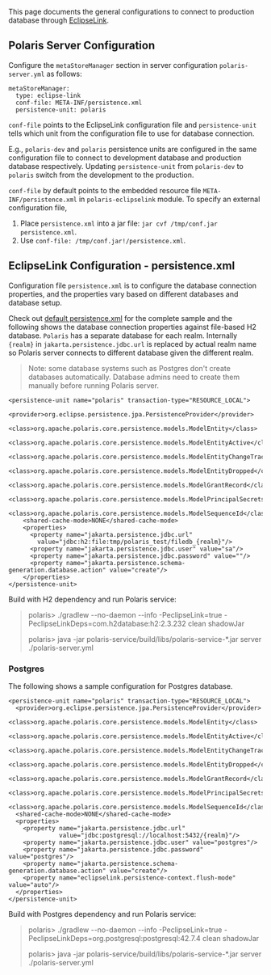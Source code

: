 <!--
  Licensed to the Apache Software Foundation (ASF) under one
  or more contributor license agreements.  See the NOTICE file
  distributed with this work for additional information
  regarding copyright ownership.  The ASF licenses this file
  to you under the Apache License, Version 2.0 (the
  "License"); you may not use this file except in compliance
  with the License.  You may obtain a copy of the License at

   http://www.apache.org/licenses/LICENSE-2.0

  Unless required by applicable law or agreed to in writing,
  software distributed under the License is distributed on an
  "AS IS" BASIS, WITHOUT WARRANTIES OR CONDITIONS OF ANY
  KIND, either express or implied.  See the License for the
  specific language governing permissions and limitations
  under the License.
-->

This page documents the general configurations to connect to production database through [EclipseLink](https://eclipse.dev/eclipselink/).

## Polaris Server Configuration
Configure the `metaStoreManager` section in server configuration `polaris-server.yml` as follows:
```
metaStoreManager:
  type: eclipse-link
  conf-file: META-INF/persistence.xml
  persistence-unit: polaris
```
`conf-file` points to the EclipseLink configuration file and `persistence-unit` tells which unit from the configuration file to use for database connection.

E.g., `polaris-dev` and `polaris` persistence units are configured in the same configuration file to connect to development database and production database respectively. Updating `persistence-unit` from `polaris-dev` to `polaris` switch from the development to the production.

`conf-file` by default points to the embedded resource file `META-INF/persistence.xml` in `polaris-eclipselink` module.
To specify an external configuration file,
1) Place `persistence.xml` into a jar file: `jar cvf /tmp/conf.jar persistence.xml`.
2) Use `conf-file: /tmp/conf.jar!/persistence.xml`.

## EclipseLink Configuration - persistence.xml
Configuration file `persistence.xml` is to configure the database connection properties, and the properties vary based on different databases and database setup.

Check out [default persistence.xml](https://github.com/apache/polaris/blob/main/extension/persistence/eclipselink/src/main/resources/META-INF/persistence.xml) for the complete sample and the following shows the database connection properties against file-based H2 database. `Polaris` has a separate database for each realm. Internally `{realm}` in `jakarta.persistence.jdbc.url` is replaced by actual realm name so Polaris server connects to different database given the different realm.

> Note: some database systems such as Postgres don't create databases automatically. Database admins need to create them manually before running Polaris server.
```angular2html
<persistence-unit name="polaris" transaction-type="RESOURCE_LOCAL">
    <provider>org.eclipse.persistence.jpa.PersistenceProvider</provider>
    <class>org.apache.polaris.core.persistence.models.ModelEntity</class>
    <class>org.apache.polaris.core.persistence.models.ModelEntityActive</class>
    <class>org.apache.polaris.core.persistence.models.ModelEntityChangeTracking</class>
    <class>org.apache.polaris.core.persistence.models.ModelEntityDropped</class>
    <class>org.apache.polaris.core.persistence.models.ModelGrantRecord</class>
    <class>org.apache.polaris.core.persistence.models.ModelPrincipalSecrets</class>
    <class>org.apache.polaris.core.persistence.models.ModelSequenceId</class>
    <shared-cache-mode>NONE</shared-cache-mode>
    <properties>
      <property name="jakarta.persistence.jdbc.url"
        value="jdbc:h2:file:tmp/polaris_test/filedb_{realm}"/>
      <property name="jakarta.persistence.jdbc.user" value="sa"/>
      <property name="jakarta.persistence.jdbc.password" value=""/>
      <property name="jakarta.persistence.schema-generation.database.action" value="create"/>
    </properties>
</persistence-unit>
```

Build with H2 dependency and run Polaris service:
> polaris> ./gradlew --no-daemon --info -PeclipseLink=true -PeclipseLinkDeps=com.h2database:h2:2.3.232 clean shadowJar
>
> polaris> java -jar  polaris-service/build/libs/polaris-service-*.jar server ./polaris-server.yml

### Postgres

The following shows a sample configuration for Postgres database.

```angular2html
<persistence-unit name="polaris" transaction-type="RESOURCE_LOCAL">
  <provider>org.eclipse.persistence.jpa.PersistenceProvider</provider>
  <class>org.apache.polaris.core.persistence.models.ModelEntity</class>
  <class>org.apache.polaris.core.persistence.models.ModelEntityActive</class>
  <class>org.apache.polaris.core.persistence.models.ModelEntityChangeTracking</class>
  <class>org.apache.polaris.core.persistence.models.ModelEntityDropped</class>
  <class>org.apache.polaris.core.persistence.models.ModelGrantRecord</class>
  <class>org.apache.polaris.core.persistence.models.ModelPrincipalSecrets</class>
  <class>org.apache.polaris.core.persistence.models.ModelSequenceId</class>
  <shared-cache-mode>NONE</shared-cache-mode>
  <properties>
    <property name="jakarta.persistence.jdbc.url"
              value="jdbc:postgresql://localhost:5432/{realm}"/>
    <property name="jakarta.persistence.jdbc.user" value="postgres"/>
    <property name="jakarta.persistence.jdbc.password" value="postgres"/>
    <property name="jakarta.persistence.schema-generation.database.action" value="create"/>
    <property name="eclipselink.persistence-context.flush-mode" value="auto"/>
  </properties>
</persistence-unit>
```
Build with Postgres dependency and run Polaris service:
> polaris> ./gradlew --no-daemon --info -PeclipseLink=true -PeclipseLinkDeps=org.postgresql:postgresql:42.7.4 clean shadowJar
>
> polaris> java -jar  polaris-service/build/libs/polaris-service-*.jar server ./polaris-server.yml
